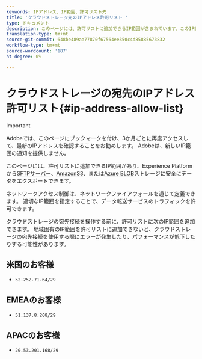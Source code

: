 ```yaml
---
keywords: IPアドレス、IP範囲、許可リスト先
title: 'クラウドストレージ先のIPアドレス許可リスト '
type: ドキュメント
description: このページには、許可リストに追加できるIP範囲が含まれています。このIP範囲は、Experience PlatformからSFTPサーバー、AmazonS3、またはAzure Blobストレージに安全にデータをエクスポートするために使用できます。
translation-type: tm+mt
source-git-commit: 648be489aa77870f67564ee350c4d85885673832
workflow-type: tm+mt
source-wordcount: '187'
ht-degree: 0%

---
```



# クラウドストレージの宛先のIPアドレス許可リスト{#ip-address-allow-list}

>[!IMPORTANT]
>
> Adobeでは、このページにブックマークを付け、3か月ごとに再度アクセスして、最新のIPアドレスを確認することをお勧めします。 Adobeは、新しいIP範囲の通知を提供しません。

このページには、許可リストに追加できるIP範囲があり、Experience Platformから[SFTPサーバー](./sftp.md)、[AmazonS3](./amazon-s3.md)、または[Azure BLOB](./azure-blob.md)ストレージに安全にデータをエクスポートできます。

ネットワークアクセス制御は、ネットワークファイアウォールを通じて定義できます。 適切なIP範囲を指定することで、データ転送サービスのトラフィックを許可できます。

クラウドストレージの宛先接続を操作する前に、許可リストに次のIP範囲を追加できます。 地域固有のIP範囲を許可リストに追加できないと、クラウドストレージの宛先接続を使用する際にエラーが発生したり、パフォーマンスが低下したりする可能性があります。

## 米国のお客様

* `52.252.71.64/29`

## EMEAのお客様

* `51.137.8.208/29`

## APACのお客様

* `20.53.201.168/29`